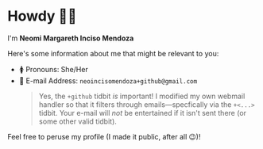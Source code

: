 # Howdy 🙋‍♀️

I'm **Neomi Margareth Inciso Mendoza**

Here's some information about me that might be relevant to you:

- 🚺 Pronouns: She/Her
- 📲 E-mail Address: `neoincisomendoza+github@gmail.com`
    > Yes, the `+github` tidbit *is* important! I modified my own webmail handler so that it filters through emails—specfically via the `+<...>` tidbit. Your e-mail will *not* be entertained if it isn't sent there (or some other valid tidbit).

Feel free to peruse my profile (I made it public, after all 😉)!

<!--
## Hi there 👋

**neoincisomendoza/neoincisomendoza** is a ✨ _special_ ✨ repository because its `README.md` (this file) appears on your GitHub profile.

Here are some ideas to get you started:

- 🔭 I’m currently working on ...
- 🌱 I’m currently learning ...
- 👯 I’m looking to collaborate on ...
- 🤔 I’m looking for help with ...
- 💬 Ask me about ...
- 📫 How to reach me: ...
- 😄 Pronouns: ...
- ⚡ Fun fact: ...
-->
